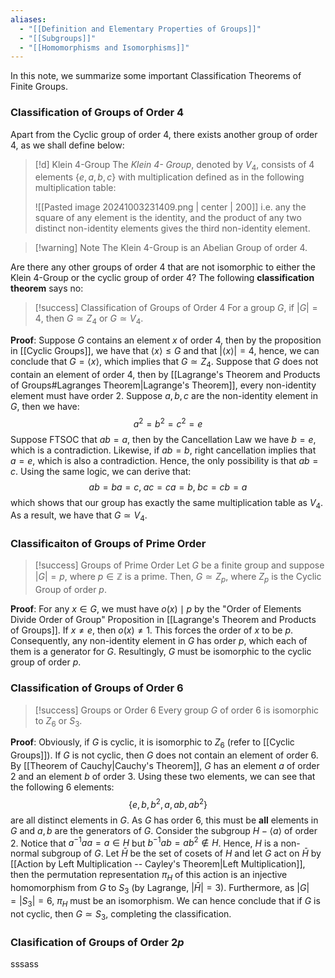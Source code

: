 ```yaml
---
aliases:
  - "[[Definition and Elementary Properties of Groups]]"
  - "[[Subgroups]]"
  - "[[Homomorphisms and Isomorphisms]]"
---
```

In this note, we summarize some important Classification Theorems of Finite Groups. 

### Classification of Groups of Order 4

Apart from the Cyclic group of order $4$, there exists another group of order $4$, as we shall define below: 

>[!d] Klein $4$-Group
>The *Klein 4- Group*, denoted by $V_4$, consists of $4$ elements $\{e, a, b, c\}$ with multiplication defined as in the following multiplication table: 
>
>![[Pasted image 20241003231409.png | center | 200]]
>i.e. any the square of any element is the identity, and the product of any two distinct non-identity elements gives the third non-identity element. 

>[!warning] Note
>The Klein 4-Group is an Abelian Group of order $4$. 

Are there any other groups of order $4$ that are not isomorphic to either the Klein 4-Group or the cyclic group of order $4$? The following **classification theorem** says no: 

>[!success] Classification of Groups of Order $4$
>For a group $G$, if $|G| = 4$,  then $G \simeq Z_4$ or $G \simeq V_4$. 

**Proof**: Suppose $G$ contains an element $x$ of order $4$, then by the proposition in [[Cyclic Groups]], we have that $\langle x \rangle \leq G$ and that $|\langle x \rangle| = 4$, hence, we can conclude that $G = \langle x \rangle$, which implies that $G \simeq Z_4$. Suppose that $G$ does not contain an element of order $4$, then by [[Lagrange's Theorem and Products of Groups#Lagranges Theorem|Lagrange's Theorem]], every non-identity element must have order $2$. Suppose $a, b, c$ are the non-identity element in $G$, then we have:
$$a^2 = b^2 = c^2 = e$$
Suppose FTSOC that $ab = a$, then by the Cancellation Law we have $b = e$, which is a contradiction. Likewise, if $ab = b$, right cancellation implies that $a = e$, which is also a contradiction. Hence, the only possibility is that $ab = c$. Using the same logic, we can derive that:
$$
ab = ba =  c,\;  ac = ca = b, \; bc = cb = a
$$
which shows that our group has exactly the same multiplication table as $V_4$. As a result, we have that $G \simeq V_4$.

### Classificaiton of Groups of Prime Order

>[!success] Groups of Prime Order
>Let $G$ be a finite group and suppose $|G| = p$, where $p \in \mathbb{Z}$ is a prime. Then, $G \simeq Z_p$, where $Z_p$ is the Cyclic Group of order $p$. 

**Proof**: For any $x \in G$, we must have $o(x) \mid p$ by the "Order of Elements Divide Order of Group" Proposition in [[Lagrange's Theorem and Products of Groups]]. If $x \neq e$, then $o(x) \neq 1$. This forces the order of $x$ to be $p$. Consequently, any non-identity element in $G$ has order $p$, which each of them is a generator for $G$. Resultingly, $G$ must be isomorphic to the cyclic group of order $p$. 

### Classification of Groups of Order 6

>[!success] Groups or Order $6$
>Every group $G$ of order $6$ is isomorphic to $Z_6$ or $S_3$. 

**Proof**: Obviously, if $G$ is cyclic, it is isomorphic to $Z_6$ (refer to [[Cyclic Groups]]). If $G$ is not cyclic, then $G$ does not contain an element of order $6$. By [[Theorem of Cauchy|Cauchy's Theorem]], $G$ has an element $a$ of order $2$ and an element $b$ of order $3$. Using these two elements, we can see that the following $6$ elements:
$$
\{ e, b, b^2, a, ab, ab^2 \}
$$
are all distinct elements in $G$. As $G$ has order $6$, this must be **all** elements in $G$ and $a, b$ are the generators of $G$. Consider the subgroup $H - \langle a \rangle$ of order $2$. Notice that $a^{-1}aa = a \in H$ but $b^{-1}ab = ab^2 \not \in H$. Hence, $H$ is a non-normal subgroup of $G$. Let $\bar{H}$ be the set of cosets of $H$ and let $G$ act on $\bar{H}$ by [[Action by Left Multiplication -- Cayley's Theorem|Left Multiplication]], then the permutation representation $\pi_H$ of this action is an injective homomorphism from $G$ to $S_3$ (by Lagrange, $|\bar{H}| = 3$). Furthermore, as $|G| = |S_3| = 6$, $\pi_H$ must be an isomorphism. We can hence conclude that if $G$ is not cyclic, then $G \simeq S_3$, completing the classification.  

### Clasification of Groups of Order $2p$

sssass

